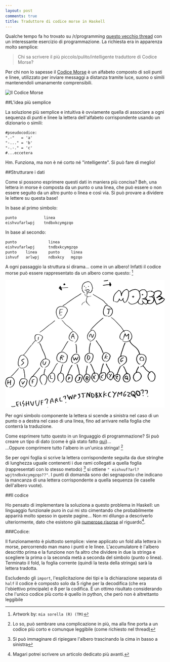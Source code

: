 ```yaml
---
layout: post
comments: true
title: Traduttore di codice morse in Haskell
---
```


Qualche tempo fa ho trovato su /r/programming [questo vecchio thread](http://www.reddit.com/r/programming/comments/7xjqb/who_can_write_the_smallesttidiestcleverest_morse/) con un interessante esercizio di programmazione. La richiesta era in apparenza molto semplice:

> Chi sa scrivere il più piccolo/pulito/intelligente traduttore di Codice Morse?

Per chi non lo sapesse il [Codice Morse](http://it.wikipedia.org/wiki/Codice_Morse) è un alfabeto composto di soli punti e linee, utilizzato per inviare messaggi a distanza tramite luce, suono o simili mantenendoli umanamente comprensibili.

![Il Codice Morse](http://upload.wikimedia.org/wikipedia/commons/e/e9/International_Morse_code.png)

##L'idea più semplice

La soluzione più semplice e intuitiva è ovviamente quella di associare a ogni sequenza di punti e linee la lettera dell'alfabeto corrispondente usando un dizionario o simili:

    #pseudocodice:
    ".-"   = 'a'
    "-..." = 'b'
    "-.-." = 'c'
    #...eccetera

Hm. Funziona, ma non è né corto né "intelligente". Si può fare di meglio!

##Strutturare i dati

Come si possono esprimere questi dati in maniera più concisa? Beh, una lettera in morse è composta da un punto o una linea, che può essere o non essere seguito da un altro punto o linea e così via. Si può provare a dividere le lettere su questa base!

In base al primo simbolo:

    punto            linea
    eishvufarlwpj    tndbxkcymgzqo

In base al secondo:

    punto              linea
    eishvufarlwpj      tndbxkcymgzqo
    punto    linea     punto     linea
    ishvuf   arlwpj    ndbxkcy   mgzqo

A ogni passaggio la struttura si dirama... come in un albero! Infatti il codice morse può essere rappresentato da un albero come questo: [^arte]

![Codice morse in una struttura ad albero](/public/assets/morse-code-graph.png)

Per ogni simbolo componente la lettera si scende a sinistra nel caso di un punto o a destra nel caso di una linea, fino ad arrivare nella foglia che conterrà la traduzione.

Come esprimere tutto questo in un linguaggio di programmazione? Si può creare un tipo di dato (come è già stato fatto [qui](http://www.reddit.com/r/programming/comments/7xjqb/who_can_write_the_smallesttidiestcleverest_morse/c07okh3))...  
...Oppure comprimere tutto l'albero in un'unica stringa! [^complicazioni]

Se per ogni foglia si scrive la lettera corrispondente seguita da due stringhe di lunghezza uguale contenenti i due rami collegati a quella foglia (rappresentati con lo stesso metodo) [^ripiegare] si ottiene `" eishvuf?arl?wpjtndbxkcymgzqo??"`. I punti di domanda sono dei segnaposto che indicano la mancanza di una lettera corrispondente a quella sequenza (le caselle dell'albero vuote).



##Il codice

Ho pensato di implementare la soluziona a questo problema in Haskell: un linguaggio funzionale puro in cui mi sto cimentando che probabilmente apparirà molto spesso in queste pagine...
Non mi dilungo a descriverlo ulteriormente, dato che esistono già [numerose risorse](http://www.haskell.org/haskellwiki/Haskell) al riguardo[^hs].

###Codice:
<script src="https://gist-it.appspot.com/github/fgaz/haskell-morse/blob/master/morse.hs?footer=minimal"></script>

Il funzionamento è piuttosto semplice: viene applicato un fold alla lettera in morse, percorrendo man mano i punti e le linee. L'accumulatore è l'albero descritto prima e la funzione non fa altro che dividere in due la stringa e scegliere la prima o la seconda metà a seconda del simbolo (punto o linea).
Terminato il fold, la foglia corrente (quindi la testa della stringa) sarà la lettera tradotta.


Escludendo gli `import`, l'esplicitazione dei tipi e la dichiarazione separata di `half` il codice è composto solo da 5 righe per la decodifica (che era l'obiettivo principale) e 8 per la codifica. È un ottimo risultato considerando che l'unico codice più corto è quello in python, che però non è altrettanto leggibile



[^arte]: Artwork by: `mia sorella (R) (TM)`

[^complicazioni]: Lo so, può sembrare una complicazione in più, ma alla fine porta a un codice più corto e comunque leggibile (come richiesto nel thread)

[^ripiegare]: Si può immaginare di ripiegare l'albero trascinando la cima in basso a sinistra

[^hs]: Magari potrei scrivere un articolo dedicato più avanti.
